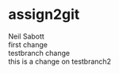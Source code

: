 # assign2git
Neil Sabott
</br>first change
</br>testbranch change
</br>this is a change on testbranch2
